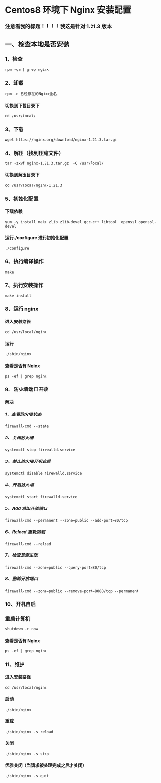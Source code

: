 # Centos8 环境下 Nginx 安装配置 #
### 注意看我的标题！！！！我这是针对 1.21.3 版本 ###
## 一、检查本地是否安装 ##
### 1、检查 ###
    rpm -qa | grep nginx
### 2、卸载 ###
    rpm -e 已经存在的Nginx全名	
#### 切换到下载目录下 ####
	cd /usr/local/
### 3、下载 ###
	wget https://nginx.org/download/nginx-1.21.3.tar.gz 
### 4、解压（找到压缩文件） ###
	tar -zxvf nginx-1.21.3.tar.gz  -C /usr/local/
#### 切换到解压目录下 ####
	cd /usr/local/nginx-1.21.3
### 5、初始化配置
#### 下载依赖	
	yum -y install make zlib zlib-devel gcc-c++ libtool  openssl openssl-devel
#### 运行./configure 进行初始化配置
	./configure
### 6、执行编译操作
	make
### 7、执行安装操作
	make install
### 8、运行 nginx
#### 进入安装路径
	cd /usr/local/nginx
#### 运行
	./sbin/nginx
#### 查看是否有 Nginx
	ps -ef | grep nginx
### 9、防火墙端口开放 ###
#### 解决 ####
##### 1、查看防火墙状态 #####
	firewall-cmd --state
##### 2、关闭防火墙 #####
	systemctl stop firewalld.service
##### 3、禁止防火墙开机自启 #####
	systemctl disable firewalld.service
##### 4、开启防火墙 #####
	systemctl start firewalld.service
##### 5、Add 添加开放端口 #####
	firewall-cmd --permanent --zone=public --add-port=80/tcp
##### 6、Reload 重新加载 #####
	firewall-cmd --reload
##### 7、检查是否生效 ######
	firewall-cmd --zone=public --query-port=80/tcp
##### 8、删除开放端口 ######
    firewall-cmd --zone=public --remove-port=8088/tcp --permanent
### 10、开机自启

### 重启计算机 ###
	shutdown -r now
#### 查看是否有 Nginx
	ps -ef | grep nginx
### 11、维护
#### 进入安装路径
	cd /usr/local/nginx
#### 启动
	./sbin/nginx
#### 重载
	./sbin/nginx -s reload
#### 关闭
	./sbin/nginx -s stop
#### 优雅关闭（当请求被处理完成之后才关闭）
	./sbin/nginx -s quit